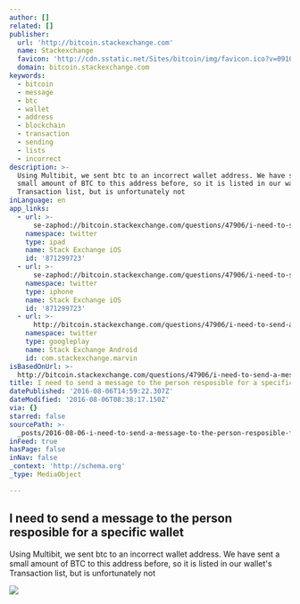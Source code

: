 ```yaml
---
author: []
related: []
publisher:
  url: 'http://bitcoin.stackexchange.com'
  name: Stackexchange
  favicon: 'http://cdn.sstatic.net/Sites/bitcoin/img/favicon.ico?v=0910168c5c65'
  domain: bitcoin.stackexchange.com
keywords:
  - bitcoin
  - message
  - btc
  - wallet
  - address
  - blockchain
  - transaction
  - sending
  - lists
  - incorrect
description: >-
  Using Multibit, we sent btc to an incorrect wallet address. We have sent a
  small amount of BTC to this address before, so it is listed in our wallet's
  Transaction list, but is unfortunately not
inLanguage: en
app_links:
  - url: >-
      se-zaphod://bitcoin.stackexchange.com/questions/47906/i-need-to-send-a-message-to-the-person-resposible-for-a-specific-wallet
    namespace: twitter
    type: ipad
    name: Stack Exchange iOS
    id: '871299723'
  - url: >-
      se-zaphod://bitcoin.stackexchange.com/questions/47906/i-need-to-send-a-message-to-the-person-resposible-for-a-specific-wallet
    namespace: twitter
    type: iphone
    name: Stack Exchange iOS
    id: '871299723'
  - url: >-
      http://bitcoin.stackexchange.com/questions/47906/i-need-to-send-a-message-to-the-person-resposible-for-a-specific-wallet
    namespace: twitter
    type: googleplay
    name: Stack Exchange Android
    id: com.stackexchange.marvin
isBasedOnUrl: >-
  http://bitcoin.stackexchange.com/questions/47906/i-need-to-send-a-message-to-the-person-resposible-for-a-specific-wallet
title: I need to send a message to the person resposible for a specific wallet
datePublished: '2016-08-06T14:59:22.307Z'
dateModified: '2016-08-06T08:38:17.150Z'
via: {}
starred: false
sourcePath: >-
  _posts/2016-08-06-i-need-to-send-a-message-to-the-person-resposible-for-a-spec.md
inFeed: true
hasPage: false
inNav: false
_context: 'http://schema.org'
_type: MediaObject

---
```

<article style=""><h1>I need to send a message to the person resposible for a specific wallet</h1><p>Using Multibit, we sent btc to an incorrect wallet address. We have sent a small amount of BTC to this address before, so it is listed in our wallet's Transaction list, but is unfortunately not</p><img src="http://cdn.sstatic.net/Sites/bitcoin/img/apple-touch-icon.png?v=a43e5a337e6b&amp;a" /></article>